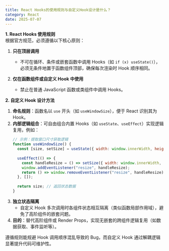 ```yaml
---
title: React Hooks的使用规则与自定义Hook设计是什么？
category: React
date: 2025-07-07
---
```

**1. React Hooks 使用规则**  
根据官方规范，必须遵循以下核心原则：  
1. **只在顶层调用**  
   - 不可在循环、条件或嵌套函数中调用 Hooks（如 `if (x) useState()`），必须无条件地置于函数组件顶部，确保每次渲染时 Hook 顺序相同。  

2. **仅在函数组件或自定义 Hook 中使用**  
   - 禁止在普通 JavaScript 函数或类组件中调用 Hooks。  

**2. 自定义 Hook 设计方法**  
1. **命名规则**：函数名以 `use` 开头（如 `useWindowSize`），便于 React 识别其为 Hook。  
2. **内部逻辑组合**：可自由组合内置 Hooks（如 `useState`、`useEffect`）实现逻辑复用，例如：  
   ```javascript
   // 示例：提取窗口尺寸获取逻辑
   function useWindowSize() {
     const [size, setSize] = useState({ width: window.innerWidth, height: window.innerHeight });
     
     useEffect(() => {
       const handleResize = () => setSize({ width: window.innerWidth, height: window.innerHeight });
       window.addEventListener("resize", handleResize);
       return () => window.removeEventListener("resize", handleResize); // 清理副作用
     }, []);
     
     return size; // 返回状态数据
   }
   ```  
3. **独立状态隔离**  
   - 自定义 Hook 多次调用时各组件状态相互隔离（类似函数局部作用域），避免了高阶组件的嵌套问题。  
4. **目的**：替代高阶组件或 Render Props，实现无嵌套的跨组件逻辑复用（如数据获取、事件监听等）。  

遵循规则能规避 Hook 调用顺序混乱导致的 Bug，而自定义 Hook 通过解耦逻辑显著提升代码可维护性。
